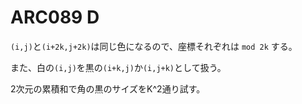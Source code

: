 # ARC089 D

`(i,j)`と`(i+2k,j+2k)`は同じ色になるので、座標それぞれは `mod 2k` する。

また、白の`(i,j)`を黒の`(i+k,j)`か`(i,j+k)`として扱う。

2次元の累積和で角の黒のサイズをK^2通り試す。
